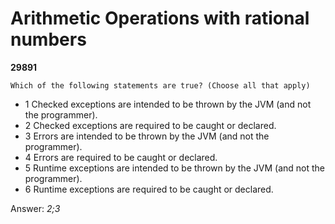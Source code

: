 Arithmetic Operations with rational numbers
===========================================
**29891**
```
Which of the following statements are true? (Choose all that apply)
```


- 1 Checked exceptions are intended to be thrown by the JVM (and not the programmer).
- 2 Checked exceptions are required to be caught or declared.
- 3 Errors are intended to be thrown by the JVM (and not the programmer).
- 4 Errors are required to be caught or declared.
- 5 Runtime exceptions are intended to be thrown by the JVM (and not the programmer).
- 6 Runtime exceptions are required to be caught or declared.

Answer: *2;3*

